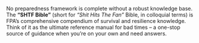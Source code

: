 No preparedness framework is complete without a robust knowledge base. The **“SHTF Bible”** (short for _“Shit Hits The Fan”_ Bible, in colloquial terms) is FPA’s comprehensive compendium of survival and resilience knowledge. Think of it as the ultimate reference manual for bad times – a one-stop source of guidance when you’re on your own and need answers.
